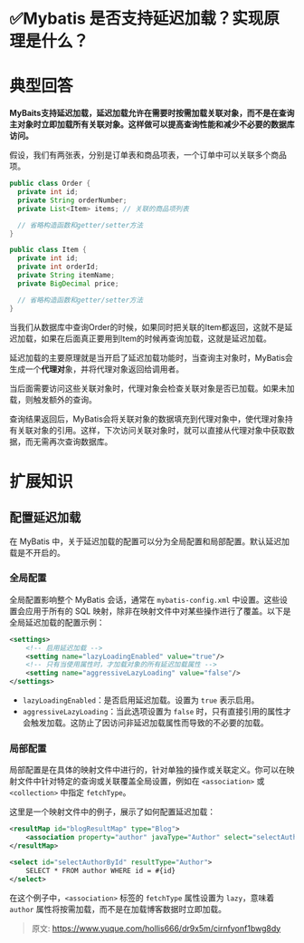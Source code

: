 # ✅Mybatis 是否支持延迟加载？实现原理是什么？


# 典型回答

**MyBaits支持延迟加载，延迟加载允许在需要时按需加载关联对象，而不是在查询主对象时立即加载所有关联对象。这样做可以提高查询性能和减少不必要的数据库访问。**

假设，我们有两张表，分别是订单表和商品项表，一个订单中可以关联多个商品项。

```java
public class Order {
  private int id;
  private String orderNumber;
  private List<Item> items; // 关联的商品项列表

  // 省略构造函数和getter/setter方法
}

public class Item {
  private int id;
  private int orderId;
  private String itemName;
  private BigDecimal price;

  // 省略构造函数和getter/setter方法
}
```

当我们从数据库中查询Order的时候，如果同时把关联的Item都返回，这就不是延迟加载，如果在后面真正要用到Item的时候再查询加载，这就是延迟加载。

延迟加载的主要原理就是当开启了延迟加载功能时，当查询主对象时，MyBatis会生成一个**代理对**象，并将代理对象返回给调用者。

当后面需要访问这些关联对象时，代理对象会检查关联对象是否已加载。如果未加载，则触发额外的查询。

查询结果返回后，MyBatis会将关联对象的数据填充到代理对象中，使代理对象持有关联对象的引用。这样，下次访问关联对象时，就可以直接从代理对象中获取数据，而无需再次查询数据库。



# 扩展知识


## 配置延迟加载
在 MyBatis 中，关于延迟加载的配置可以分为全局配置和局部配置。默认延迟加载是不开启的。

### 全局配置

全局配置影响整个 MyBatis 会话，通常在 `mybatis-config.xml` 中设置。这些设置会应用于所有的 SQL 映射，除非在映射文件中对某些操作进行了覆盖。以下是全局延迟加载的配置示例：

```xml
<settings>
    <!-- 启用延迟加载 -->
    <setting name="lazyLoadingEnabled" value="true"/>
    <!-- 只有当使用属性时，才加载对象的所有延迟加载属性 -->
    <setting name="aggressiveLazyLoading" value="false"/>
</settings>
```

- `lazyLoadingEnabled`：是否启用延迟加载。设置为 `true` 表示启用。
- `aggressiveLazyLoading`：当此选项设置为 `false` 时，只有直接引用的属性才会触发加载。这防止了因访问非延迟加载属性而导致的不必要的加载。


### 局部配置

局部配置是在具体的映射文件中进行的，针对单独的操作或关联定义。你可以在映射文件中针对特定的查询或关联覆盖全局设置，例如在 `<association>` 或 `<collection>` 中指定 `fetchType`。

这里是一个映射文件中的例子，展示了如何配置延迟加载：

```xml
<resultMap id="blogResultMap" type="Blog">
    <association property="author" javaType="Author" select="selectAuthorById" fetchType="lazy"/>
</resultMap>

<select id="selectAuthorById" resultType="Author">
    SELECT * FROM author WHERE id = #{id}
</select>
```

在这个例子中，`<association>` 标签的 `fetchType` 属性设置为 `lazy`，意味着 `author` 属性将按需加载，而不是在加载博客数据时立即加载。



> 原文: <https://www.yuque.com/hollis666/dr9x5m/cirnfyonf1bwg8dy>